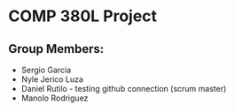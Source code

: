 # COMP 380L Project

## Group Members:

- Sergio Garcia
- Nyle Jerico Luza
- Daniel Rutilo - testing github connection (scrum master)
- Manolo Rodriguez
